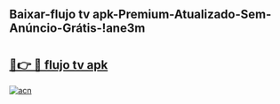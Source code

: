 
## Baixar-flujo tv apk-Premium-Atualizado-Sem-Anúncio-Grátis-!ane3m

# <h2><a href="https://andorid.site?title=flujo_tv_apk&ref=27">🔗👉 🔴 flujo tv apk</a></h2>

[![acn](https://github.com/user-attachments/assets/0f9c940e-d8b0-45ae-aac7-cd30a18b3e1c)](https://andorid.site?title=flujo_tv_apk&ref=27)

